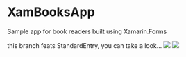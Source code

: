 # XamBooksApp
Sample app for book readers built using Xamarin.Forms

this branch feats StandardEntry, you can take a look...
![](https://i.imgur.com/kxApLjS.png)
![](https://i.imgur.com/clcb1DJ.png)

